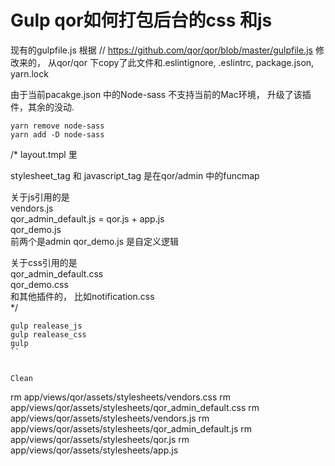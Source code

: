 # Gulp qor如何打包后台的css 和js 

现有的gulpfile.js 根据 
// https://github.com/qor/qor/blob/master/gulpfile.js
修改来的， 
从qor/qor 下copy了此文件和.eslintignore, .eslintrc, package.json, yarn.lock

由于当前pacakge.json 中的Node-sass 不支持当前的Mac环境， 升级了该插件，其余的没动.

```
yarn remove node-sass
yarn add -D node-sass
```

/* layout.tmpl 里

stylesheet_tag 和 javascript_tag 是在qor/admin 中的funcmap

关于js引用的是  
vendors.js  
qor_admin_default.js = qor.js + app.js  
qor_demo.js  
前两个是admin qor_demo.js 是自定义逻辑  

关于css引用的是  
qor_admin_default.css  
qor_demo.css  
和其他插件的， 比如notification.css  
*/


```
gulp realease_js 
gulp realease_css
gulp 
``


Clean

```
rm app/views/qor/assets/stylesheets/vendors.css
rm app/views/qor/assets/stylesheets/qor_admin_default.css
rm app/views/qor/assets/stylesheets/vendors.js
rm app/views/qor/assets/stylesheets/qor_admin_default.js
rm app/views/qor/assets/stylesheets/qor.js
rm app/views/qor/assets/stylesheets/app.js
```
